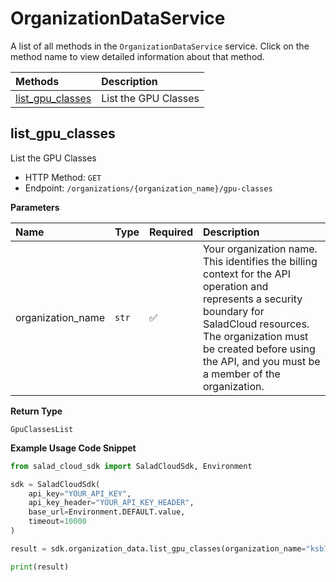 # OrganizationDataService

A list of all methods in the `OrganizationDataService` service. Click on the method name to view detailed information about that method.

| Methods                               | Description          |
| :------------------------------------ | :------------------- |
| [list_gpu_classes](#list_gpu_classes) | List the GPU Classes |

## list_gpu_classes

List the GPU Classes

- HTTP Method: `GET`
- Endpoint: `/organizations/{organization_name}/gpu-classes`

**Parameters**

| Name              | Type  | Required | Description                                                                                                                                                                                                                                         |
| :---------------- | :---- | :------- | :-------------------------------------------------------------------------------------------------------------------------------------------------------------------------------------------------------------------------------------------------- |
| organization_name | `str` | ✅       | Your organization name. This identifies the billing context for the API operation and represents a security boundary for SaladCloud resources. The organization must be created before using the API, and you must be a member of the organization. |

**Return Type**

`GpuClassesList`

**Example Usage Code Snippet**

```python
from salad_cloud_sdk import SaladCloudSdk, Environment

sdk = SaladCloudSdk(
    api_key="YOUR_API_KEY",
    api_key_header="YOUR_API_KEY_HEADER",
    base_url=Environment.DEFAULT.value,
    timeout=10000
)

result = sdk.organization_data.list_gpu_classes(organization_name="ksb7ikadj659qttkrqdm5b9xdre4met9iop")

print(result)
```
